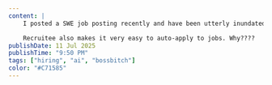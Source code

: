 ```yaml
---
content: |
    I posted a SWE job posting recently and have been utterly inundated with AI-generated applications. Y'all WILDIN. So I'm vibecoding a tool using the Recruitee API and AI to root out the AI candidates. Weird.

    Recruitee also makes it very easy to auto-apply to jobs. Why????
publishDate: 11 Jul 2025
publishTime: "9:50 PM"
tags: ["hiring", "ai", "bossbitch"]
color: "#C71585"
---
```


